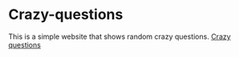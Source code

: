 # Crazy-questions 
This is a simple website that shows random crazy questions. 
[Crazy questions](https://crazzzyquestions.netlify.app/)
